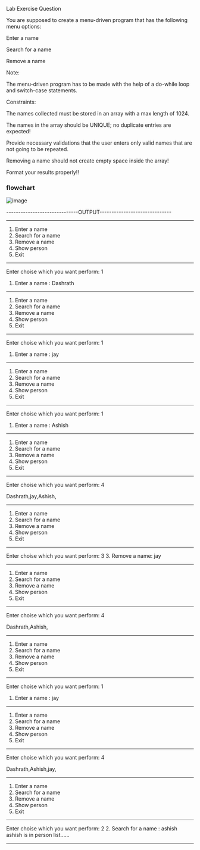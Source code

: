Lab Exercise Question

You are supposed to create a menu-driven program that has the following menu options:

Enter a name

Search for a name

Remove a name

Note:

The menu-driven program has to be made with the help of a do-while loop and switch-case statements.

Constraints:

The names collected must be stored in an array with a max length of 1024.

The names in the array should be UNIQUE; no duplicate entries are expected!

Provide necessary validations that the user enters only valid names that are not going to be repeated.

Removing a name should not create empty space inside the array!

Format your results properly!!

### flowchart 
![image](https://github.com/DashrathSingh07/22122039-MDS273L-JAVA/assets/118044162/ddad8915-1826-453c-9394-ae3c703e68a8)


------------------------------OUTPUT------------------------------


******************
1. Enter a name
2. Search for a name
3. Remove a name
4. Show person
5. Exit
******************
Enter choise which you want perform: 1   
1. Enter a name : Dashrath

******************
1. Enter a name
2. Search for a name
3. Remove a name
4. Show person
5. Exit
******************
Enter choise which you want perform: 1
1. Enter a name : jay

******************
1. Enter a name
2. Search for a name
3. Remove a name
4. Show person
5. Exit
******************
Enter choise which you want perform: 1
1. Enter a name : Ashish

******************
1. Enter a name
2. Search for a name
3. Remove a name
4. Show person
5. Exit
******************
Enter choise which you want perform: 4

Dashrath,jay,Ashish,
******************
1. Enter a name
2. Search for a name
3. Remove a name
4. Show person
5. Exit
******************
Enter choise which you want perform: 3
3. Remove a name: jay

******************
1. Enter a name
2. Search for a name
3. Remove a name
4. Show person
5. Exit
******************
Enter choise which you want perform: 4

Dashrath,Ashish,
******************
1. Enter a name
2. Search for a name
3. Remove a name
4. Show person
5. Exit
******************
Enter choise which you want perform: 1
1. Enter a name : jay

******************
1. Enter a name
2. Search for a name
3. Remove a name
4. Show person
5. Exit
******************
Enter choise which you want perform: 4

Dashrath,Ashish,jay,
******************
1. Enter a name
2. Search for a name
3. Remove a name
4. Show person
5. Exit
******************
Enter choise which you want perform: 2
2. Search for a name : ashish
ashish is in person list......
******************

